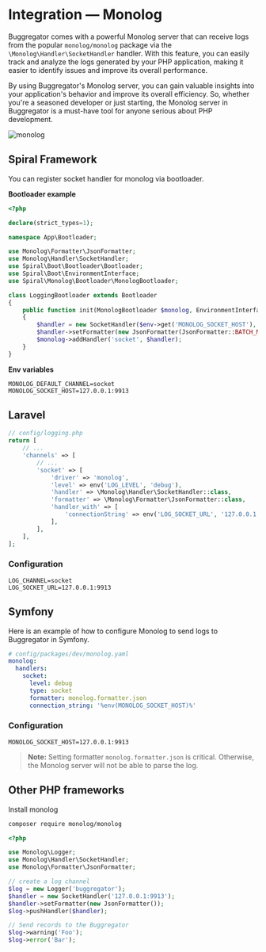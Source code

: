 # Integration — Monolog

Buggregator comes with a powerful Monolog server that can receive logs from the popular `monolog/monolog` package via
the `\Monolog\Handler\SocketHandler` handler. With this feature, you can easily track and analyze the logs generated by
your PHP application, making it easier to identify issues and improve its overall performance.

By using Buggregator's Monolog server, you can gain valuable insights into your application's behavior and improve its
overall efficiency. So, whether you're a seasoned developer or just starting, the Monolog server in Buggregator is a
must-have tool for anyone serious about PHP development.

![monolog](https://github.com/buggregator/server/assets/773481/21919110-fd4d-490d-a78e-41242d329885)

## Spiral Framework

You can register socket handler for monolog via bootloader.

**Bootloader example**

```php
<?php

declare(strict_types=1);

namespace App\Bootloader;

use Monolog\Formatter\JsonFormatter;
use Monolog\Handler\SocketHandler;
use Spiral\Boot\Bootloader\Bootloader;
use Spiral\Boot\EnvironmentInterface;
use Spiral\Monolog\Bootloader\MonologBootloader;

class LoggingBootloader extends Bootloader
{
    public function init(MonologBootloader $monolog, EnvironmentInterface $env): void
    {
        $handler = new SocketHandler($env->get('MONOLOG_SOCKET_HOST'), chunkSize: 10);
        $handler->setFormatter(new JsonFormatter(JsonFormatter::BATCH_MODE_NEWLINES));
        $monolog->addHandler('socket', $handler);
    }
}
```

**Env variables**

```dotenv
MONOLOG_DEFAULT_CHANNEL=socket
MONOLOG_SOCKET_HOST=127.0.0.1:9913
```

## Laravel

```php
// config/logging.php
return [
    // ...
    'channels' => [
        // ...
        'socket' => [
            'driver' => 'monolog',
            'level' => env('LOG_LEVEL', 'debug'),
            'handler' => \Monolog\Handler\SocketHandler::class,
            'formatter' => \Monolog\Formatter\JsonFormatter::class,
            'handler_with' => [
                'connectionString' => env('LOG_SOCKET_URL', '127.0.0.1:9913'),
            ],
        ],
    ],
];
```

### Configuration

```dotenv
LOG_CHANNEL=socket
LOG_SOCKET_URL=127.0.0.1:9913
```

## Symfony

Here is an example of how to configure Monolog to send logs to Buggregator in Symfony.

```yaml
# config/packages/dev/monolog.yaml
monolog:
  handlers:
    socket:
      level: debug
      type: socket
      formatter: monolog.formatter.json
      connection_string: '%env(MONOLOG_SOCKET_HOST)%'
```

### Configuration

```dotenv
MONOLOG_SOCKET_HOST=127.0.0.1:9913
```

> **Note:**
> Setting formatter `monolog.formatter.json` is critical. Otherwise, the Monolog server will not be able to parse the
> log.

## Other PHP frameworks

Install monolog

```bash
composer require monolog/monolog
```

```php
<?php

use Monolog\Logger;
use Monolog\Handler\SocketHandler;
use Monolog\Formatter\JsonFormatter;

// create a log channel
$log = new Logger('buggregator');
$handler = new SocketHandler('127.0.0.1:9913');
$handler->setFormatter(new JsonFormatter());
$log->pushHandler($handler);

// Send records to the Buggregator
$log->warning('Foo');
$log->error('Bar');
```